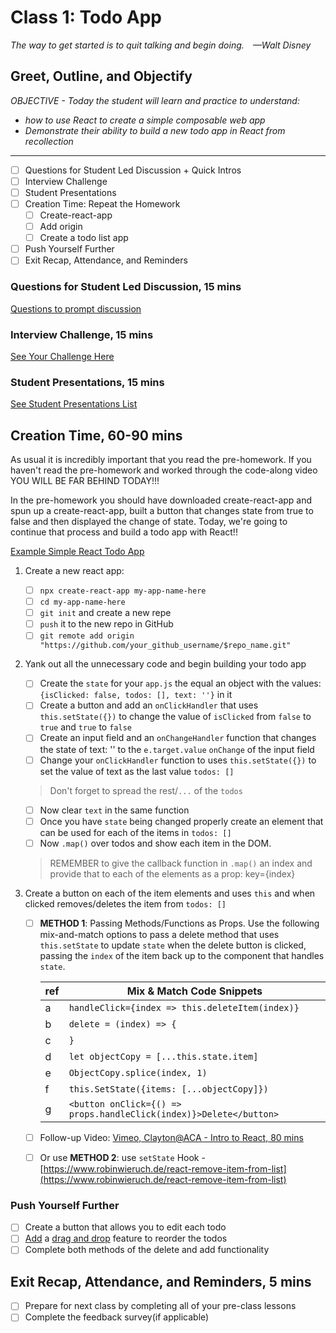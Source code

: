 # Class 1: Todo App

<!-- ! HIDE FROM STUDENT; INSTRUCTOR ONLY CONTENT -->
<!-- ## Instructor Only Content - HIDE FROM STUDENTS -->

<!-- Whether you’re just starting out or you’ve been teaching for years, here is your first Tip for Teaching.

You’re a developer, you know how this stuff works, that’s not what you have to stress over. Instead, focus your attention on how the class will flow from beginning to end. What do the students do when they come in? How do you introduce yourself? How do you get them to introduce themselves? What’s the next step? And then? And then? How does the end of class look?

Use the textbook to prepare for class. Each lesson is laid out for you to open, conduct, and close class. Bring you’re style and flair to it but don’t re-create the wheel. After all, the students can see the textbook as well...

Once you’ve understood the flow of the class lesson ahead of you, write yourself an outline in a markdown file, pen & paper, or even on the whiteboard. Once you have this, breathe. You got this!

<iframe src="https://player.vimeo.com/video/493935213?color=2565EF&byline=0&portrait=0" width="640" height="360" frameborder="0" allow="autoplay; fullscreen" allowfullscreen></iframe>
<p><a href="https://vimeo.com/493935213">411-InstructorNotes:PreCoursePrep</a> from <a href="https://vimeo.com/zollege">Zollege</a> on <a href="https://vimeo.com">Vimeo</a>.</p>

NOTE: THIS SECTION IS ONLY VISIBLE BY THE INSTRUCTOR. -->

<!-- ! END INSTRUCTOR ONLY CONTENT -->

*The way to get started is to quit talking and begin doing. —Walt Disney*

## Greet, Outline, and Objectify

<!-- SMART: Specific, Measurable, Attainable, Relevant, and Timely. -->
<!-- https://examples.yourdictionary.com/well-written-examples-of-learning-objectives.html -->
  
*OBJECTIVE - Today the student will learn and practice to understand:*

* *how to use React to create a simple composable web app*
* *Demonstrate their ability to build a new todo app in React from recollection*

*****

- [ ] Questions for Student Led Discussion + Quick Intros
- [ ] Interview Challenge
- [ ] Student Presentations
- [ ] Creation Time: Repeat the Homework
    * [ ] Create-react-app
    * [ ] Add origin
    * [ ] Create a todo list app
- [ ] Push Yourself Further
- [ ] Exit Recap, Attendance, and Reminders

### Questions for Student Led Discussion, 15 mins
<!-- This section should be structured with the 5E model: https://lesley.edu/article/empowering-students-the-5e-model-explained -->

[Questions to prompt discussion](./../additionalResources/questionsForDiscussion/qfd-class-1.md)

### Interview Challenge, 15 mins
<!-- The last two E happen here: elaborate and evaluate  -->
<!-- this sections should have a challenge that can be solved with the skills they've learned since their last class. -->
<!-- ! HIDDEN CONTENT: INSTRUCTOR ONLY -->
[See Your Challenge Here](./../additionalResources/interviewChallenges.md)
<!-- ! END HIDDEN CONTENT: INSTRUCTOR ONLY -->

### Student Presentations, 15 mins

[See Student Presentations List](./../additionalResources/studentPresentations.md)

## Creation Time, 60-90 mins

As usual it is incredibly important that you read the pre-homework. If you haven't read the pre-homework and worked through the code-along video YOU WILL BE FAR BEHIND TODAY!!!

In the pre-homework you should have downloaded create-react-app and spun up a create-react-app, built a button that changes state from true to false and then displayed the change of state. Today, we're going to continue that process and build a todo app with React!!

[Example Simple React Todo App](http://todomvc.com/examples/react/#/)

1. Create a new react app:

    - [ ] `npx create-react-app my-app-name-here`
    - [ ] `cd my-app-name-here`
    - [ ] `git init` and create a new repe
    - [ ] `push` it to the new repo in GitHub
    - [ ] `git remote add origin "https://github.com/your_github_username/$repo_name.git"`

2. Yank out all the unnecessary code and begin building your todo app

    - [ ] Create the `state` for your `app.js` the equal an object with the values: `{isClicked: false, todos: [], text: ''}` in it
    - [ ] Create a button and add an `onClickHandler` that uses `this.setState({})` to change the value of `isClicked` from `false` to `true` and `true` to `false`
    - [ ] Create an input field and an `onChangeHandler` function that changes the state of text: '' to the `e.target.value` `onChange` of the input field
    - [ ] Change your `onClickHandler` function to uses `this.setState({})` to set the value of text as the last value `todos: []`
    
    > Don't forget to spread the rest/`...` of the `todos`

    - [ ] Now clear `text` in the same function
    - [ ] Once you have `state` being changed properly create an element that can be used for each of the items in `todos: []`
    - [ ] Now `.map()` over todos and show each item in the DOM.
        
    > REMEMBER to give the callback function in `.map()` an index and provide that to each of the elements as a prop: key={index}

3. Create a button on each of the item elements and uses `this` and when clicked removes/deletes the item from `todos: []`

    - [ ]  **METHOD 1**: Passing Methods/Functions as Props. Use the following mix-and-match options to pass a delete method that uses `this.setState` to update `state` when the delete button is clicked, passing the `index` of the item back up to the component that handles `state`.

        | ref | Mix & Match Code Snippets |
        | - | - |
        | a | `handleClick={index => this.deleteItem(index)}` |
        | b | `delete = (index) => { ` |
        | c | `}` |
        | d | `let objectCopy = [...this.state.item]` |
        | e | `ObjectCopy.splice(index, 1)` |
        | f | `this.SetState({items: [...objectCopy]})` |
        | g | `<button onClick={() => props.handleClick(index)}>Delete</button>` |

    - [ ] Follow-up Video: [Vimeo, Clayton@ACA - Intro to React, 80 mins](https://vimeo.com/298214155)

    - [ ] Or use **METHOD 2**: use `setState` Hook - [https://www.robinwieruch.de/react-remove-item-from-list](https://www.robinwieruch.de/react-remove-item-from-list)

### Push Yourself Further

- [ ] Create a button that allows you to edit each todo
- [ ] [Add](https://medium.freecodecamp.org/reactjs-implement-drag-and-drop-feature-without-using-external-libraries-ad8994429f1a) a [drag and drop](https://react.rocks/tag/Drag_Drop) feature to reorder the todos
- [ ] Complete both methods of the delete and add functionality

## Exit Recap, Attendance, and Reminders, 5 mins

- [ ] Prepare for next class by completing all of your pre-class lessons
- [ ] Complete the feedback survey(if applicable)

<!-- <iframe id="openedx-zollege" src="https://openedx.zollege.com/feedback" style="width: 100%; height: 500px; border: 0">Browser not compatible.</iframe>
<script src="https://openedx.zollege.com/assets/index.js" type="application/javascript"></script> -->

<!-- TODO Create 3 question exit questions -->

<!-- TODO INSERT Student Feedback From -->

<!-- TODO INSERT *HIDDEN* Instructor Feedback Form -->
